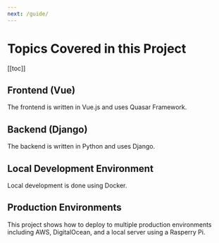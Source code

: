 ```yaml
---
next: /guide/
---
```


# Topics Covered in this Project

[[toc]]

## Frontend (Vue)

The frontend is written in Vue.js and uses Quasar Framework.

## Backend (Django)

The backend is written in Python and uses Django.

## Local Development Environment

Local development is done using Docker.

## Production Environments

This project shows how to deploy to multiple production environments including AWS, DigitalOcean, and a local server using a Rasperry Pi.
